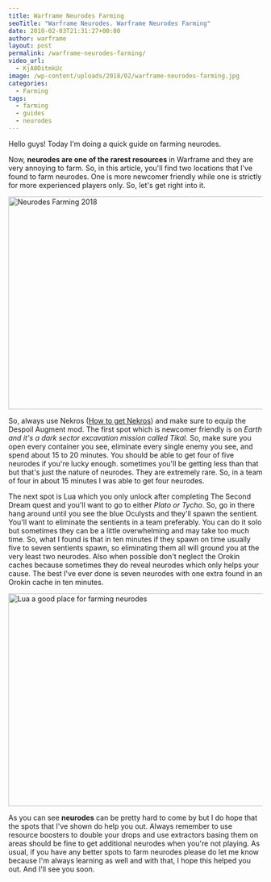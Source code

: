 ```yaml
---
title: Warframe Neurodes Farming
seoTitle: "Warframe Neurodes. Warframe Neurodes Farming"
date: 2018-02-03T21:31:27+00:00
author: warframe
layout: post
permalink: /warframe-neurodes-farming/
video_url:
  - KjA0DitmkUc
image: /wp-content/uploads/2018/02/warframe-neurodes-farming.jpg
categories:
  - Farming
tags:
  - farming
  - guides
  - neurodes
---
```

Hello guys! Today I'm doing a quick guide on farming neurodes.<!--more-->

Now, **neurodes are one of the rarest resources** in Warframe and they are very annoying to farm. So, in this article, you'll find two locations that I've found to farm neurodes. One is more newcomer friendly while one is strictly for more experienced players only. So, let's get right into it.

<img src="https://warframeblog.com/wp-content/uploads/2018/02/neurodes-farming-1024x576.jpg" title="Warframe Neurodes Farming" alt="Neurodes Farming 2018" width="750" height="422" class="alignnone size-large wp-image-672" srcset="https://warframeblog.com/wp-content/uploads/2018/02/neurodes-farming-1024x576.jpg 1024w, https://warframeblog.com/wp-content/uploads/2018/02/neurodes-farming-300x169.jpg 300w, https://warframeblog.com/wp-content/uploads/2018/02/neurodes-farming-768x432.jpg 768w" sizes="(max-width: 750px) 100vw, 750px" />

So, always use Nekros ([How to get Nekros](https://warframeblog.com/how-to-get-nekros/)) and make sure to equip the Despoil Augment mod. The first spot which is newcomer friendly is on _Earth and it's a dark sector excavation mission called Tikal_. So, make sure you open every container you see, eliminate every single enemy you see, and spend about 15 to 20 minutes. You should be able to get four of five neurodes if you're lucky enough. sometimes you'll be getting less than that but that's just the nature of neurodes. They are extremely rare. So, in a team of four in about 15 minutes I was able to get four neurodes.

The next spot is Lua which you only unlock after completing The Second Dream quest and you'll want to go to either _Plato or Tycho_. So, go in there hang around until you see the blue Oculysts and they'll spawn the sentient. You'll want to eliminate the sentients in a team preferably. You can do it solo but sometimes they can be a little overwhelming and may take too much time. So, what I found is that in ten minutes if they spawn on time usually five to seven sentients spawn, so eliminating them all will ground you at the very least two neurodes. Also when possible don't neglect the Orokin caches because sometimes they do reveal neurodes which only helps your cause. The best I've ever done is seven neurodes with one extra found in an Orokin cache in ten minutes.

<img src="https://warframeblog.com/wp-content/uploads/2018/02/lua-for-farming-neurodes-1024x576.png" title="Farming Neurodes on Lua" alt="Lua a good place for farming neurodes" width="750" height="422" class="alignnone size-large wp-image-673" srcset="https://warframeblog.com/wp-content/uploads/2018/02/lua-for-farming-neurodes-1024x576.png 1024w, https://warframeblog.com/wp-content/uploads/2018/02/lua-for-farming-neurodes-300x169.png 300w, https://warframeblog.com/wp-content/uploads/2018/02/lua-for-farming-neurodes-768x432.png 768w" sizes="(max-width: 750px) 100vw, 750px" />

As you can see **neurodes** can be pretty hard to come by but I do hope that the spots that I've shown do help you out. Always remember to use resource boosters to double your drops and use extractors basing them on areas should be fine to get additional neurodes when you're not playing. As usual, if you have any better spots to farm neurodes please do let me know because I'm always learning as well and with that, I hope this helped you out. And I'll see you soon.
